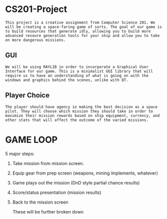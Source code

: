 # CS201-Project
    This project is a creative assignment from Computer Science 201. We will be creating a space-faring game of sorts. The goal of our game is to build resources that generate idly, allowing you to build more advanced resoure generation tools for your ship and allow you to take on more dangerous missions. 


## GUI
    We will be using RAYLIB in order to incorporate a Graphical User Interface for our game. This is a minimalist GUI library that will require us to have an understanding of what is going on with the windows and graphics behind the scenes, unlike with QT.

## Player Choice
    The player should have agency in making the best decision as a space pilot. They will choose which mission they should take in order to maximize their mission rewards based on ship equipment, currency, and other stats that will affect the outcome of the varied missions.

# GAME LOOP
5 major steps:
1. Take mission from mission screen.
2. Equip gear from prep screen (weapons, mining implements, whatever)
3. Game plays out the mission (DnD style partial chance results)
4. Score/status presentation (mission results)
5. Back to the mission screen

   These will be further broken down 

